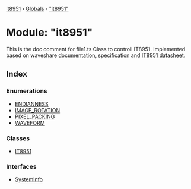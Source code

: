 [it8951](../README.md) › [Globals](../globals.md) › ["it8951"](_it8951_.md)

# Module: "it8951"

This is the doc comment for file1.ts
Class to controll IT8951. Implemented based on waveshare [documentation](https://www.waveshare.com/wiki/6inch_HD_e-Paper_HAT), [specification](https://www.waveshare.com/w/upload/c/c4/E-paper-mode-declaration.pdf) and [IT8951 datasheet](https://www.waveshare.net/w/upload/1/18/IT8951_D_V0.2.4.3_20170728.pdf).

## Index

### Enumerations

* [ENDIANNESS](../enums/_it8951_.endianness.md)
* [IMAGE_ROTATION](../enums/_it8951_.image_rotation.md)
* [PIXEL_PACKING](../enums/_it8951_.pixel_packing.md)
* [WAVEFORM](../enums/_it8951_.waveform.md)

### Classes

* [IT8951](../classes/_it8951_.it8951.md)

### Interfaces

* [SystemInfo](../interfaces/_it8951_.systeminfo.md)
